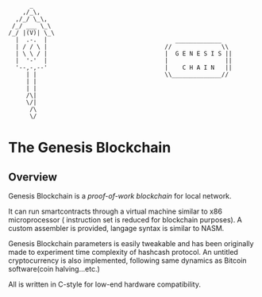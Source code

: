 

          _
        ,/_\,
      ,/_/ \_\,
     /_/ ___ \_\
    /_/ |(V)| \_\
      |  .-.  |                                    _____________
      | / / \ |                                 //              \\
      | \ \ / |                                 |  G E N E S I S ||
      |  '-'  |                                 |                ||
      '--,-,--'                                 |    C H A I N   ||
         | |                                    \\______________//
         | |
         | |
         /\|
         \/|
          /\
          \/



# The Genesis Blockchain

## Overview

Genesis Blockchain is a *proof-of-work blockchain* for local network. 

It can run smartcontracts through a virtual machine similar to x86 microprocessor ( instruction set is reduced for blockchain
purposes). 
A custom assembler is provided, langage syntax is similar to NASM.

Genesis Blockchain parameters is easily tweakable and has been originally made to experiment time complexity of hashcash 
protocol.
An untitled cryptocurrency is also implemented, following same dynamics as Bitcoin software(coin halving...etc.)

All is written in C-style for low-end hardware compatibility. 
